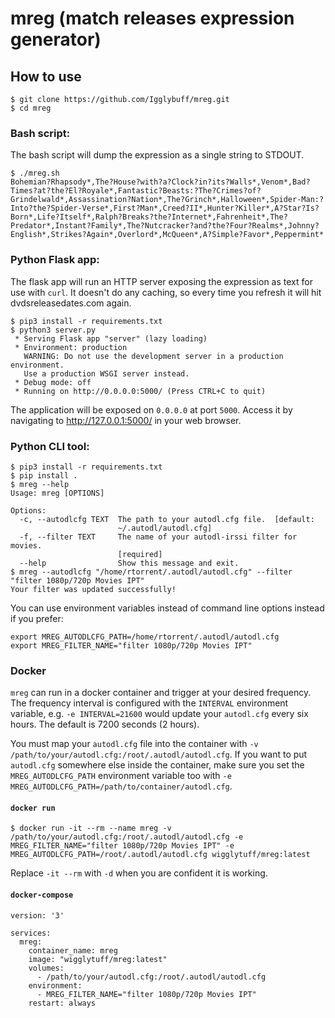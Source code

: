# mreg (match releases expression generator)

## How to use

```
$ git clone https://github.com/Igglybuff/mreg.git
$ cd mreg
```

### Bash script:

The bash script will dump the expression as a single string to STDOUT.

```
$ ./mreg.sh
Bohemian?Rhapsody*,The?House?with?a?Clock?in?its?Walls*,Venom*,Bad?Times?at?the?El?Royale*,Fantastic?Beasts:?The?Crimes?of?Grindelwald*,Assassination?Nation*,The?Grinch*,Halloween*,Spider-Man:?Into?the?Spider-Verse*,First?Man*,Creed?II*,Hunter?Killer*,A?Star?Is?Born*,Life?Itself*,Ralph?Breaks?the?Internet*,Fahrenheit*,The?Predator*,Instant?Family*,The?Nutcracker?and?the?Four?Realms*,Johnny?English*,Strikes?Again*,Overlord*,McQueen*,A?Simple?Favor*,Peppermint*
```

### Python Flask app:

The flask app will run an HTTP server exposing the expression as text for use with `curl`. It doesn't do any caching, so every time you refresh it will hit dvdsreleasedates.com again.

```
$ pip3 install -r requirements.txt
$ python3 server.py
 * Serving Flask app "server" (lazy loading)
 * Environment: production
   WARNING: Do not use the development server in a production environment.
   Use a production WSGI server instead.
 * Debug mode: off
 * Running on http://0.0.0.0:5000/ (Press CTRL+C to quit)
```

The application will be exposed on `0.0.0.0` at port `5000`. Access it by navigating to http://127.0.0.1:5000/ in your web browser.

### Python CLI tool:

```
$ pip3 install -r requirements.txt
$ pip install .
$ mreg --help
Usage: mreg [OPTIONS]

Options:
  -c, --autodlcfg TEXT  The path to your autodl.cfg file.  [default:
                        ~/.autodl/autodl.cfg]
  -f, --filter TEXT     The name of your autodl-irssi filter for movies.
                        [required]
  --help                Show this message and exit.
$ mreg --autodlcfg "/home/rtorrent/.autodl/autodl.cfg" --filter "filter 1080p/720p Movies IPT"
Your filter was updated successfully!
```

You can use environment variables instead of command line options instead if you prefer:

```
export MREG_AUTODLCFG_PATH=/home/rtorrent/.autodl/autodl.cfg
export MREG_FILTER_NAME="filter 1080p/720p Movies IPT"
```

### Docker

`mreg` can run in a docker container and trigger at your desired frequency. The frequency interval is configured with the `INTERVAL` environment variable, e.g. `-e INTERVAL=21600` would update your `autodl.cfg` every six hours. The default is 7200 seconds (2 hours).

You must map your `autodl.cfg` file into the container with `-v /path/to/your/autodl.cfg:/root/.autodl/autodl.cfg`. If you want to put `autodl.cfg` somewhere else inside the container, make sure you set the `MREG_AUTODLCFG_PATH` environment variable too with `-e MREG_AUTODLCFG_PATH=/path/to/container/autodl.cfg`.

#### `docker run`

`$ docker run -it --rm --name mreg -v /path/to/your/autodl.cfg:/root/.autodl/autodl.cfg -e MREG_FILTER_NAME="filter 1080p/720p Movies IPT" -e MREG_AUTODLCFG_PATH=/root/.autodl/autodl.cfg wigglytuff/mreg:latest`

Replace `-it --rm` with `-d` when you are confident it is working.

#### `docker-compose`

```
version: '3'

services:
  mreg:
    container_name: mreg
    image: "wigglytuff/mreg:latest"
    volumes:
      - /path/to/your/autodl.cfg:/root/.autodl/autodl.cfg
    environment:
      - MREG_FILTER_NAME="filter 1080p/720p Movies IPT"
    restart: always
```